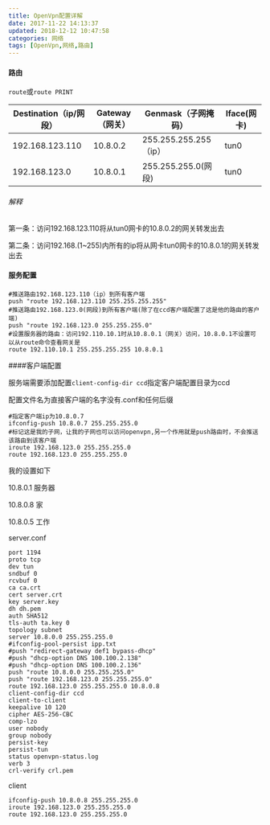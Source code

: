 ```yaml
---
title: OpenVpn配置详解
date: 2017-11-22 14:13:37
updated: 2018-12-12 10:47:58categories: 网络
tags: [OpenVpn,网络,路由]
---
```


#### 路由

`route`或`route PRINT`

| Destination（ip/网段） | Gateway（网关） | Genmask（子网掩码）       | Iface(网卡) |
| ------------------ | ----------- | ------------------- | --------- |
| 192.168.123.110    | 10.8.0.2    | 255.255.255.255（ip） | tun0      |
| 192.168.123.0      | 10.8.0.1    | 255.255.255.0(网段)   | tun0      |

###### 解释

第一条：访问192.168.123.110将从tun0网卡的10.8.0.2的网关转发出去

第二条：访问192.168.(1~255)内所有的ip将从网卡tun0网卡的10.8.0.1的网关转发出去

#### 服务配置

```properties
#推送路由192.168.123.110（ip）到所有客户端
push "route 192.168.123.110 255.255.255.255"
#推送路由192.168.123.0(网段)到所有客户端(除了在ccd客户端配置了这是他的路由的客户端)
push "route 192.168.123.0 255.255.255.0"
#设置服务器的路由：访问192.110.10.1时从10.8.0.1（网关）访问，10.8.0.1不设置可以从route命令查看网关是
route 192.110.10.1 255.255.255.255 10.8.0.1
```







####客户端配置

服务端需要添加配置`client-config-dir ccd`指定客户端配置目录为ccd

配置文件名为直接客户端的名字没有.conf和任何后缀

```properties
#指定客户端ip为10.8.0.7
ifconfig-push 10.8.0.7 255.255.255.0
#标记这是我的子网，让我的子网也可以访问openvpn,另一个作用就是push路由时，不会推送该路由到该客户端
iroute 192.168.123.0 255.255.255.0
route 192.168.123.0 255.255.255.0
```





我的设置如下

10.8.0.1 服务器

10.8.0.8 家

10.8.0.5 工作

server.conf

```properties
port 1194
proto tcp
dev tun
sndbuf 0
rcvbuf 0
ca ca.crt
cert server.crt
key server.key
dh dh.pem
auth SHA512
tls-auth ta.key 0
topology subnet
server 10.8.0.0 255.255.255.0
#ifconfig-pool-persist ipp.txt
#push "redirect-gateway def1 bypass-dhcp"
#push "dhcp-option DNS 100.100.2.138"
#push "dhcp-option DNS 100.100.2.136"
push "route 10.8.0.0 255.255.255.0"
push "route 192.168.123.0 255.255.255.0"
route 192.168.123.0 255.255.255.0 10.8.0.8
client-config-dir ccd
client-to-client
keepalive 10 120
cipher AES-256-CBC
comp-lzo
user nobody
group nobody
persist-key
persist-tun
status openvpn-status.log
verb 3
crl-verify crl.pem
```

client

```properties
ifconfig-push 10.8.0.8 255.255.255.0
iroute 192.168.123.0 255.255.255.0
route 192.168.123.0 255.255.255.0
```

